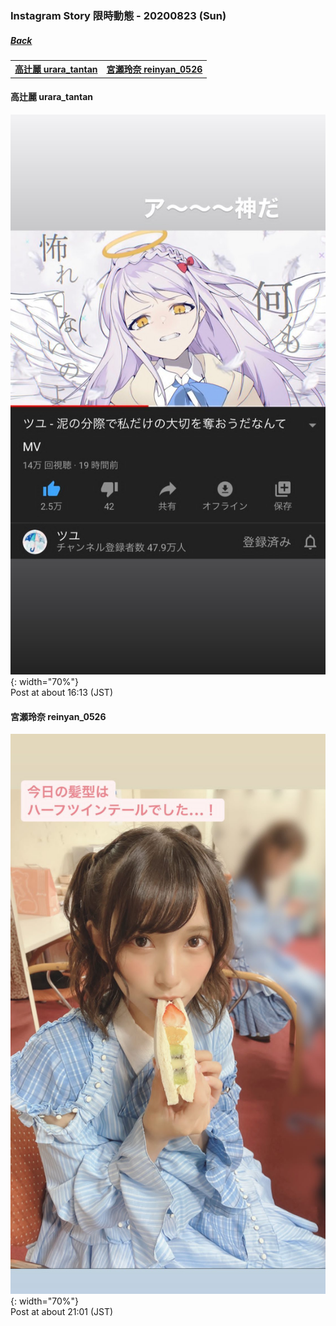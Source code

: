 ﻿### Instagram Story 限時動態 - 20200823 (Sun)
##### [Back](../../IGstory_List.md)

<table>
<tr>
<th><a href="#urara_tantan">高辻麗 urara_tantan</a></th>
<th><a href="#reinyan_0526">宮瀬玲奈 reinyan_0526</a></th>
</tr>
</table>

<a name="urara_tantan"></a>
#### 高辻麗 urara_tantan

![20200823_urara_tantan_1](../../../../../Album/Instagram/IGstory/August2020/20200823/20200823_urara_tantan_1.jpg){: width="70%"}  
Post at about 16:13 (JST)  

<a name="reinyan_0526"></a>
#### 宮瀬玲奈 reinyan_0526

![20200823_reinyan_0526_1](../../../../../Album/Instagram/IGstory/August2020/20200823/20200823_reinyan_0526_1.jpg){: width="70%"}  
Post at about 21:01 (JST)  
